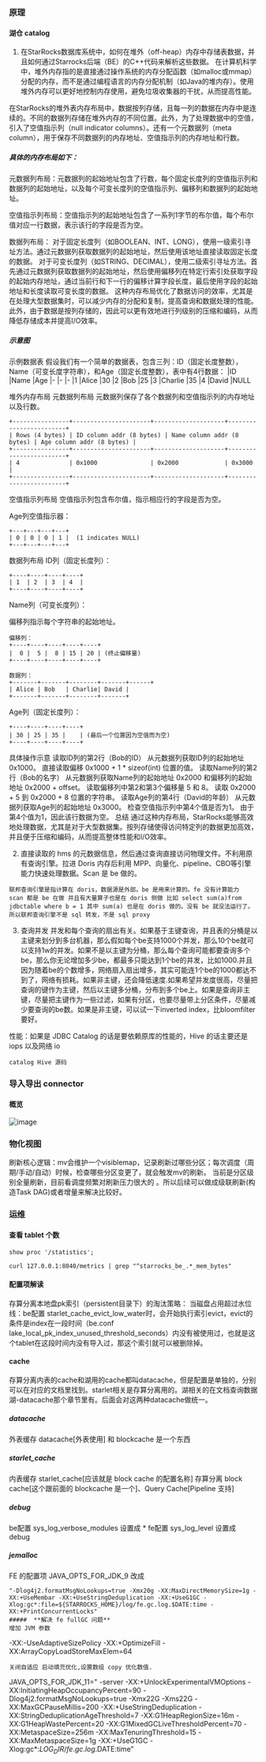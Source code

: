 ### 原理

#### 湖仓 catalog
1. 在StarRocks数据库系统中，如何在堆外（off-heap）内存中存储表数据，并且如何通过Starrocks后端（BE）的C++代码来解析这些数据。
在计算机科学中，堆外内存指的是直接通过操作系统的内存分配函数（如malloc或mmap）分配的内存，而不是通过编程语言的内存分配机制（如Java的堆内存）。使用堆外内存可以更好地控制内存使用，避免垃圾收集器的干扰，从而提高性能。

在StarRocks的堆外表内存布局中，数据按列存储，且每一列的数据在内存中是连续的。不同的数据列存储在堆外内存的不同位置。此外，为了处理数据中的空值，引入了空值指示列（null indicator columns）。还有一个元数据列（meta column），用于保存不同数据列的内存地址、空值指示列的内存地址和行数。

##### 具体的内存布局如下：

元数据列布局：元数据列的起始地址包含了行数，每个固定长度列的空值指示列和数据列的起始地址，以及每个可变长度列的空值指示列、偏移列和数据列的起始地址。

空值指示列布局：空值指示列的起始地址包含了一系列1字节的布尔值，每个布尔值对应一行数据，表示该行的字段是否为空。

数据列布局：
对于固定长度列（如BOOLEAN、INT、LONG），使用一级索引寻址方法。通过元数据列获取数据列的起始地址，然后使用该地址直接读取固定长度的数据。
对于可变长度列（如STRING、DECIMAL），使用二级索引寻址方法。首先通过元数据列获取数据列的起始地址，然后使用偏移列在特定行索引处获取字段的起始内存地址，通过当前行和下一行的偏移计算字段长度，最后使用字段的起始地址和长度读取可变长度的数据。
这种内存布局优化了数据访问的效率，尤其是在处理大型数据集时，可以减少内存的分配和复制，提高查询和数据处理的性能。此外，由于数据是按列存储的，因此可以更有效地进行列级别的压缩和编码，从而降低存储成本并提高I/O效率。

##### 示意图
示例数据表
假设我们有一个简单的数据表，包含三列：ID（固定长度整数），Name（可变长度字符串），和Age（固定长度整数），表中有4行数据：
|ID	|Name	|Age
|-	|-	|-
|1	|Alice	|30
|2	|Bob	|25
|3	|Charlie	|35
|4	|David	|NULL

堆外内存布局
元数据列布局
元数据列保存了各个数据列和空值指示列的内存地址以及行数。
```
+----------------+----------------------+--------------------+------------------------+
| Rows (4 bytes) | ID column addr (8 bytes) | Name column addr (8 bytes) | Age column addr (8 bytes) |
+----------------+----------------------+--------------------+------------------------+
| 4              | 0x1000               | 0x2000             | 0x3000                 |
+----------------+----------------------+--------------------+------------------------+
```
空值指示列布局
空值指示列包含布尔值，指示相应行的字段是否为空。

Age列空值指示器：
```
+---+---+---+---+
| 0 | 0 | 0 | 1 |  (1 indicates NULL)
+---+---+---+---+
```
数据列布局
ID列（固定长度列）：
```
+----+----+----+----+
| 1  | 2  | 3  | 4  |
+----+----+----+----+
```
Name列（可变长度列）：

偏移列指示每个字符串的起始地址。
```
偏移列：
+----+----+----+----+----+
|  0 |  5 |  8 | 15 | 20 | (终止偏移量)
+----+----+----+----+----+

数据列：
+-------+-------+--------+-------+------+
| Alice | Bob   | Charlie| David |
+-------+-------+--------+-------+
```
Age列（固定长度列）：
```
+----+----+----+----+
| 30 | 25 | 35 |    | (最后一个位置因为空值而为空)
+----+----+----+----+
```
具体操作示意
读取ID列的第2行（Bob的ID）
从元数据列获取ID列的起始地址 0x1000。
直接读取偏移 0x1000 + 1 * sizeof(int) 位置的值。
读取Name列的第2行（Bob的名字）
从元数据列获取Name列的起始地址 0x2000 和偏移列的起始地址 0x2000 + offset。
读取偏移列中第2和第3个偏移量 5 和 8。
读取 0x2000 + 5 到 0x2000 + 8 位置的字符串。
读取Age列的第4行（David的年龄）
从元数据列获取Age列的起始地址 0x3000。
检查空值指示列中第4个值是否为1。
由于第4个值为1，因此该行数据为空。
总结
通过这种内存布局，StarRocks能够高效地处理数据，尤其是对于大型数据集。按列存储使得访问特定列的数据更加高效，并且便于压缩和编码，从而提高整体性能和I/O效率。

2. 直接读取的 hms 的元数据信息，然后通过查询直接访问物理文件。不利用原有查询引擎。拉进 Doris 内存后利用 MPP、向量化、pipeline、CBO等引擎能力快速处理数据。Scan 是 be 做的。
```
联邦查询引擎是指计算在 doris，数据源是外部。be 是用来计算的。fe 没有计算能力
scan 都是 be 在做 并且有大量算子也是在 doris 侧做 比如 select sum(a)from jdbctable where b = 1 其中 sum(a) 也是在 doris 做的。没有 be 就没法运行了。所以联邦查询引擎不是 sql 转发，不是 sql proxy
```
3. 查询并发
并发和每个查询的扇出有关。如果基于主键查询，并且表的分桶是以主键来划分到多台机器，那么假如每个be支持1000个并发，那么10个be就可以支持1w的并发。如果不是以主键为分桶，那么每个查询可能都要查询多个be，那么你无论增加多少be，都最多只能达到1个be的并发，比如1000.并且因为随着be的个数增多，网络扇入扇出增多，其实可能连1个be的1000都达不到了，网络有损耗。如果非主键，还会降低速度.如果希望并发度很高，尽量把查询的键作为主键，然后以主键多分桶，分布到多个be上。如果是查询非主键，尽量把主键作为一些过滤，如果有分区，也要尽量带上分区条件，尽量减少要查询的be数。如果是非主键，可以试一下inverted index，比bloomfilter要好。


性能：如果是 JDBC Catalog 的话是要依赖原库的性能的，Hive 的话主要还是 iops 以及网络 io

```
catalog Hive 源码

```

### 导入导出 connector
#### 概览
![image](https://github.com/user-attachments/assets/4073aca5-4725-436b-90e8-9c7308207376)


### 物化视图
刷新核心逻辑：mv会维护一个visiblemap，记录刷新过哪些分区；每次调度（周期/手动/自动）时候，检查哪些分区变更了，就会触发mv的刷新。
当前是分区级别全量刷新，目前看调度频繁对刷新压力很大的 。所以后续可以做成级联刷新(构造Task DAG)或者增量来解决比较好。

### 运维
#### 查看 tablet 个数
```
show proc '/statistics';
```

```
curl 127.0.0.1:8040/metrics | grep "^starrocks_be_.*_mem_bytes"
```
#### 配置项解读
存算分离本地盘pk索引（persistent目录下）的淘汰策略：
当磁盘占用超过水位线：be配置 starlet_cache_evict_low_water时，会开始执行索引evict，evict的条件是index在一段时间（be.conf lake_local_pk_index_unused_threshold_seconds）内没有被使用过，也就是这个tablet在这段时间内没有导入过，那这个索引就可以被删除掉。
#### cache
存算分离内表的cache和湖用的cache都叫datacache，但是配置是单独的，分别可以在对应的文档里找到。starlet相关是存算分离用的。湖相关的在文档查询数据湖-datacache那个章节里有。后面会对这两种datacache做统一。

##### datacache
外表缓存
datacache[外表使用] 和 blockcache 是一个东西
##### starlet_cache
内表缓存
starlet_cache[应该就是 block cache 的配置名称]
存算分离 block cache[这个跟前面的 blockcache 是一个]、Query Cache[Pipeline 支持]

##### debug
be配置 sys_log_verbose_modules 设置成 * 
fe配置 sys_log_level 设置成 debug
##### jemalloc
FE 的配置项 JAVA_OPTS_FOR_JDK_9
改成  
```
"-Dlog4j2.formatMsgNoLookups=true -Xmx20g -XX:MaxDirectMemorySize=1g -XX:+UseMembar -XX:+UseStringDeduplication -XX:+UseG1GC -Xlog:gc*:file=${STARROCKS_HOME}/log/fe.gc.log.$DATE:time -XX:+PrintConcurrentLocks"
#####  **解决 fe fullGC 问题**
增加 JVM 参数
```
-XX:-UseAdaptiveSizePolicy -XX:+OptimizeFill -XX:ArrayCopyLoadStoreMaxElem=64
```
关闭自适应 启动填充优化,设置数组 copy 优化数值.
```

JAVA_OPTS_FOR_JDK_11=" -server -XX:+UnlockExperimentalVMOptions -XX:InitiatingHeapOccupancyPercent=90  -Dlog4j2.formatMsgNoLookups=true -Xmx22G -Xms22G -XX:MaxGCPauseMillis=200 -XX:+UseStringDeduplication -XX:StringDeduplicationAgeThreshold=7  -XX:G1HeapRegionSize=16m -XX:G1HeapWastePercent=20 -XX:G1MixedGCLiveThresholdPercent=70  -XX:MetaspaceSize=256m -XX:MaxTenuringThreshold=15  -XX:MaxMetaspaceSize=1g -XX:+UseG1GC -Xlog:gc*:${LOG_DIR}/fe.gc.log.$DATE:time"
